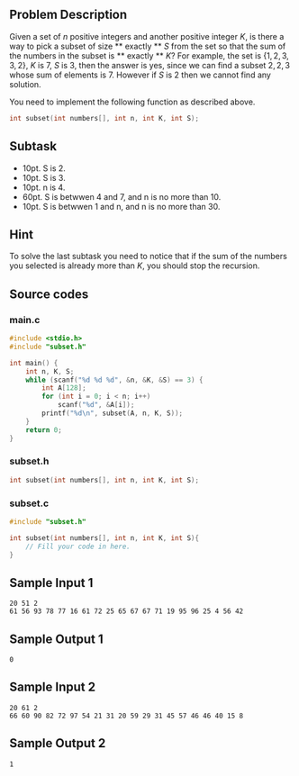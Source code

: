 ## Problem Description ##
Given a set of $n$ positive integers and another positive integer $K$, is there a way to pick a subset of size ** exactly ** $S$ from the set so that the sum of the numbers in the subset is ** exactly ** $K$? For example, the set is $\{1, 2, 3, 3, 2\}$, $K$ is $7$, $S$ is $3$, then the answer is yes, since we can find a subset ${2, 2, 3}$ whose sum of elements is $7$. However if $S$ is $2$ then we cannot find any solution.    

You need to implement the following function as described above.

```c
int subset(int numbers[], int n, int K, int S);
```

## Subtask ##
* 10pt. S is 2.
* 10pt. S is 3.
* 10pt. n is 4.
* 60pt. S is betwwen 4 and 7, and n is no more than 10.
* 10pt. S is betwwen 1 and n, and n is no more than 30.

## Hint ##
To solve the last subtask you need to notice that if the sum of the numbers you selected is already more than $K$, you should stop the recursion.

## Source codes ##
### main.c ###
```c
#include <stdio.h>
#include "subset.h"

int main() {
	int n, K, S;
	while (scanf("%d %d %d", &n, &K, &S) == 3) {
		int A[128];
		for (int i = 0; i < n; i++)
			scanf("%d", &A[i]);
		printf("%d\n", subset(A, n, K, S));
	}
	return 0;
}
```

### subset.h ###
```c
int subset(int numbers[], int n, int K, int S);
```

### subset.c ###
```c
#include "subset.h"

int subset(int numbers[], int n, int K, int S){
	// Fill your code in here.
}
```

## Sample Input 1 ##
```
20 51 2
61 56 93 78 77 16 61 72 25 65 67 67 71 19 95 96 25 4 56 42
```

## Sample Output 1 ##
```
0
```

## Sample Input 2 ##
```
20 61 2
66 60 90 82 72 97 54 21 31 20 59 29 31 45 57 46 46 40 15 8
```

## Sample Output 2 ##
```
1
```
